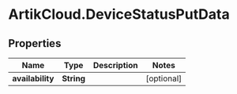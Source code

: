 # ArtikCloud.DeviceStatusPutData

## Properties
Name | Type | Description | Notes
------------ | ------------- | ------------- | -------------
**availability** | **String** |  | [optional] 


